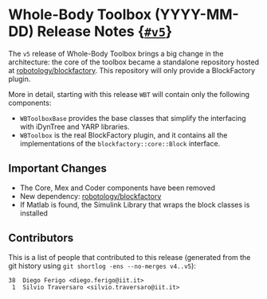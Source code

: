# Whole-Body Toolbox (YYYY-MM-DD) Release Notes {[`#v5`](https://github.com/robotology/wb-toolbox/releases/tag/v5)}

The `v5` release of Whole-Body Toolbox brings a big change in the architecture: the core of the toolbox became a standalone repository hosted at [robotology/blockfactory](https://github.com/robotology/blockfactory). This repository will only provide a BlockFactory plugin.

More in detail, starting with this release `WBT` will contain only the following components:

- `WBToolboxBase` provides the base classes that simplify the interfacing with iDynTree and YARP libraries.
- `WBToolbox` is the real BlockFactory plugin, and it contains all the implementations of the `blockfactory::core::Block` interface.

## Important Changes

- The Core, Mex and Coder components have been removed
- New dependency: [robotology/blockfactory](https://github.com/robotology/blockfactory)
- If Matlab is found, the Simulink Library that wraps the block classes is installed

## Contributors

This is a list of people that contributed to this release (generated from the git history using `git shortlog -ens --no-merges v4..v5`):

```
38  Diego Ferigo <diego.ferigo@iit.it>
 1  Silvio Traversaro <silvio.traversaro@iit.it>
```
